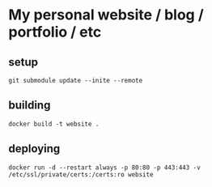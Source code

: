 # My personal website / blog / portfolio / etc


## setup
```
git submodule update --inite --remote
```


## building
```
docker build -t website .
```


## deploying
```
docker run -d --restart always -p 80:80 -p 443:443 -v /etc/ssl/private/certs:/certs:ro website
```

